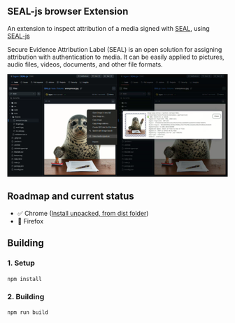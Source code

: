 ## SEAL-js browser Extension

An extension to inspect attribution of a media signed with [SEAL](https://github.com/hackerfactor/SEAL), using [SEAL-js](https://github.com/bgon/SEAL-js)

Secure Evidence Attribution Label (SEAL) is an open solution for assigning attribution with authentication to media. It can be easily applied to pictures, audio files, videos, documents, and other file formats.

![alt text](screenshot.png)

## Roadmap and current status

- ✅ Chrome ([Install unpacked, from dist folder](https://developer.chrome.com/docs/extensions/get-started/tutorial/hello-world#load-unpacked))
- 🚧 Firefox

## Building

### 1. Setup

```npm install```

### 2. Building

```npm run build```

